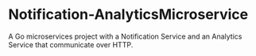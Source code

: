 # Notification-AnalyticsMicroservice
A Go microservices project with a Notification Service and an Analytics Service that communicate over HTTP.
